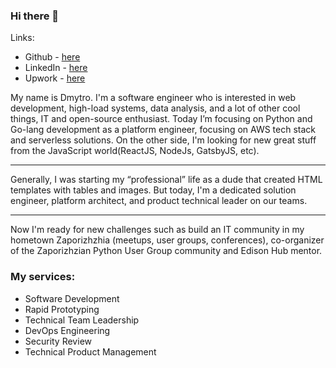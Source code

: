 ### Hi there 👋

Links:
 - Github - [here](https://github.com/dp-qiant)
 - LinkedIn - [here](https://www.linkedin.com/in/dpquant/)
 - Upwork - [here](https://www.upwork.com/freelancers/~012830e7a07f9ff38d)


My name is Dmytro. I'm a software engineer who is interested in web development, high-load systems, data analysis, and a lot of other cool things, IT and open-source enthusiast. Today I’m focusing on Python and Go-lang development as a platform engineer, focusing on AWS tech stack and serverless solutions. On the other side, I'm looking for new great stuff from the JavaScript world(ReactJS, NodeJs, GatsbyJS, etc). 

---

Generally, I was starting my “professional” life as a dude that created HTML templates with tables and images. But today, I'm a dedicated solution engineer, platform architect, and product technical leader on our teams. 

---

Now I'm ready for new challenges such as build an IT community in my hometown Zaporizhzhia (meetups, user groups, conferences), co-organizer of the Zaporizhzian Python User Group community and Edison Hub mentor.


### My services:
 - Software Development
 - Rapid Prototyping
 - Technical Team Leadership
 - DevOps Engineering
 - Security Review
 - Technical Product Management


 
